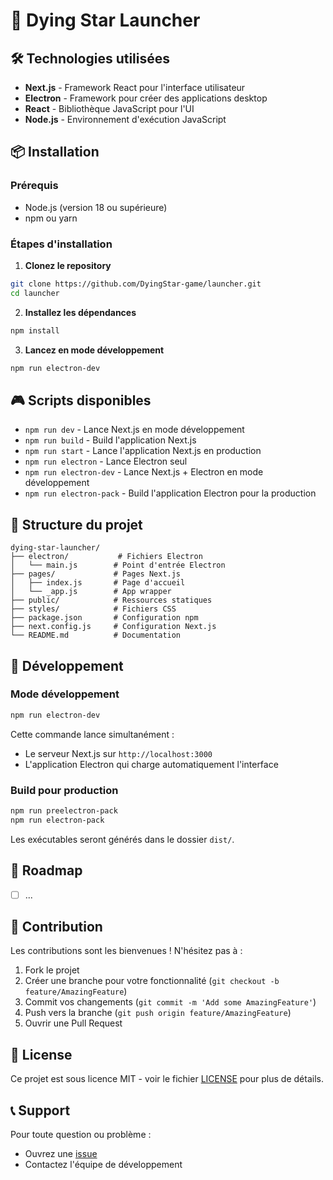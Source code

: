 # 🌟 Dying Star Launcher

## 🛠️ Technologies utilisées

- **Next.js** - Framework React pour l'interface utilisateur
- **Electron** - Framework pour créer des applications desktop
- **React** - Bibliothèque JavaScript pour l'UI
- **Node.js** - Environnement d'exécution JavaScript

## 📦 Installation

### Prérequis
- Node.js (version 18 ou supérieure)
- npm ou yarn

### Étapes d'installation

1. **Clonez le repository**
```bash
git clone https://github.com/DyingStar-game/launcher.git
cd launcher
```

2. **Installez les dépendances**
```bash
npm install
```

3. **Lancez en mode développement**
```bash
npm run electron-dev
```

## 🎮 Scripts disponibles

- `npm run dev` - Lance Next.js en mode développement
- `npm run build` - Build l'application Next.js
- `npm run start` - Lance l'application Next.js en production
- `npm run electron` - Lance Electron seul
- `npm run electron-dev` - Lance Next.js + Electron en mode développement
- `npm run electron-pack` - Build l'application Electron pour la production

## 📁 Structure du projet

```
dying-star-launcher/
├── electron/           # Fichiers Electron
│   └── main.js        # Point d'entrée Electron
├── pages/             # Pages Next.js
│   ├── index.js       # Page d'accueil
│   └── _app.js        # App wrapper
├── public/            # Ressources statiques
├── styles/            # Fichiers CSS
├── package.json       # Configuration npm
├── next.config.js     # Configuration Next.js
└── README.md          # Documentation
```

## 🔧 Développement

### Mode développement
```bash
npm run electron-dev
```
Cette commande lance simultanément :
- Le serveur Next.js sur `http://localhost:3000`
- L'application Electron qui charge automatiquement l'interface

### Build pour production
```bash
npm run preelectron-pack
npm run electron-pack
```

Les exécutables seront générés dans le dossier `dist/`.

## 🎯 Roadmap

- [ ] ...

## 🤝 Contribution

Les contributions sont les bienvenues ! N'hésitez pas à :

1. Fork le projet
2. Créer une branche pour votre fonctionnalité (`git checkout -b feature/AmazingFeature`)
3. Commit vos changements (`git commit -m 'Add some AmazingFeature'`)
4. Push vers la branche (`git push origin feature/AmazingFeature`)
5. Ouvrir une Pull Request

## 📝 License

Ce projet est sous licence MIT - voir le fichier [LICENSE](LICENSE) pour plus de détails.

## 📞 Support

Pour toute question ou problème :
- Ouvrez une [issue](https://github.com/DyingStar-game/launcher/issues)
- Contactez l'équipe de développement